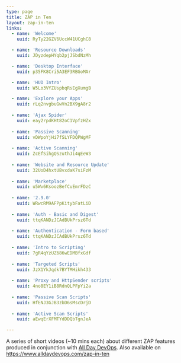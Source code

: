 ```yaml
---
type: page
title: ZAP in Ten
layout: zap-in-ten
links:
  - name: 'Welcome'
    uuid: RyTy22GZV6UccW41UCghC8

  - name: 'Resource Downloads'
    uuid: JDyzdepHYqb2pjJSbdNzMh

  - name: 'Desktop Interface'
    uuid: p35FK8Cri5A3EF3RBGoMAr

  - name: 'HUD Intro'
    uuid: W5Lo3VYZUspbqRsEgXumgB

  - name: 'Explore your Apps'
    uuid: rLq2nvgbuGwVn2BX9gA8r2
    
  - name: 'Ajax Spider'
    uuid: eay2rpdKHt82oC1VpfzHZx
    
  - name: 'Passive Scanning'
    uuid: vDWpoYjHi7fSLYFDQPWgMF
    
  - name: 'Active Scanning'
    uuid: ZcEfSihgQSzuthJi4qEeW3
    
  - name: 'Website and Resource Update'
    uuid: 32UoD4hxtUBvxdaK7siFzM
    
  - name: 'Marketplace'
    uuid: u5Wv6KsoozBefCuEmrFDzC
    
  - name: '2.9.0'
    uuid: WRwcRM9AFPpKitybFatLiD
    
  - name: 'Auth - Basic and Digest'
    uuid: ttqKANDzJCAdBUkPrsz6Td
    
  - name: 'Authentication - Form based'
    uuid: ttqKANDzJCAdBUkPrsz6Td
    
  - name: 'Intro to Scripting'
    uuid: 7gR4qYzUZ686wEDMBfxGdf
    
  - name: 'Targeted Scripts'
    uuid: JzX1YkJqdk7BYTMHikh433
    
  - name: 'Proxy and HttpSender scripts'
    uuid: 4no8EY1iB8RdnQLPFpYi2a
    
  - name: 'Passive Scan Scripts'
    uuid: HfENJ3GJB3zbD6sMscDrjD
    
  - name: 'Active Scan Scripts'
    uuid: aEwqErXFMTYdDDQbTgnJeA

---
```

A series of short videos (~10 mins each) about different ZAP features produced in conjunction with [All Day DevOps](https://www.alldaydevops.com/).
Also available on https://www.alldaydevops.com/zap-in-ten

